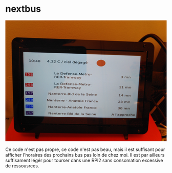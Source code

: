 # nextbus

![](display.png?rax=true)

Ce code n'est pas propre, ce code n'est pas beau, mais il est suffisant pour afficher l'horaires des prochains bus pas loin de chez moi. Il est par ailleurs suffisament légér pour tourser dans une RPI2 sans consomation excessive de ressousrces.

